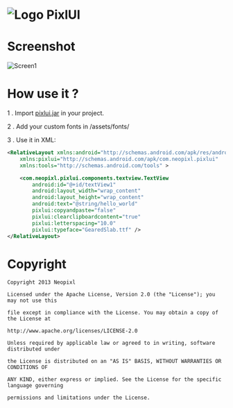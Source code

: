 ![Logo](https://raw.github.com/neopixl/PixlUI/master/Sample/res/drawable-xhdpi/small.png ) PixlUI
======


Screenshot
==========
![Screen1](https://raw.github.com/neopixl/PixlUI/master/screenshot.png )


How use it ?
==========

1 . Import [pixlui.jar](https://github.com/neopixl/PixlUI/raw/master/Sample/libs/pixlui.jar "pixlui.jar") in your project.

2 . Add your custom fonts in /assets/fonts/

3 . Use it in XML:

```xml
<RelativeLayout xmlns:android="http://schemas.android.com/apk/res/android"
    xmlns:pixlui="http://schemas.android.com/apk/com.neopixl.pixlui"
    xmlns:tools="http://schemas.android.com/tools" >

    <com.neopixl.pixlui.components.textview.TextView
        android:id="@+id/textView1"
        android:layout_width="wrap_content"
        android:layout_height="wrap_content"
        android:text="@string/hello_world"
        pixlui:copyandpaste="false"
        pixlui:clearclipboardcontent="true"
        pixlui:letterspacing="10.0"
        pixlui:typeface="GearedSlab.ttf" />
</RelativeLayout>
```


Copyright
==========


  	Copyright 2013 Neopixl

	Licensed under the Apache License, Version 2.0 (the "License"); you may not use this
	
	file except in compliance with the License. You may obtain a copy of the License at

	http://www.apache.org/licenses/LICENSE-2.0

	Unless required by applicable law or agreed to in writing, software distributed under
	
	the License is distributed on an "AS IS" BASIS, WITHOUT WARRANTIES OR CONDITIONS OF 
	
	ANY KIND, either express or implied. See the License for the specific language governing
	
	permissions and limitations under the License.
